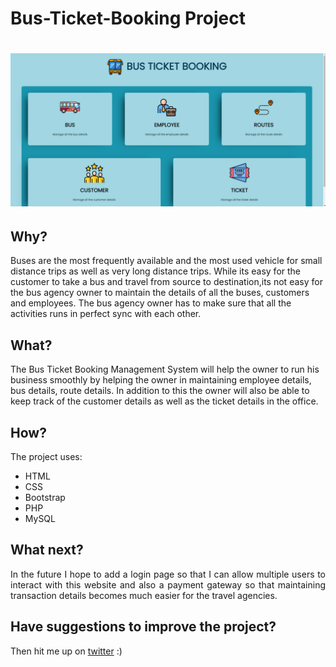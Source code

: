 <h1>Bus-Ticket-Booking Project<h1>
<img src="https://github.com/GowthamPB/Bus-Ticket-Booking/blob/main/Dash-board.png">
<h2>Why?</h2> 
<p style="text-align:justify;"><div>Buses are the most frequently available and the most used vehicle for small distance trips as well as very long distance trips. While its easy for the customer to take a bus and travel from source to destination,its not easy for the bus agency owner to maintain the details of all the buses, customers and employees. The bus agency owner has to make sure that all the activities runs in perfect sync with each other.</div></p>

<h2>What?</h2>
<p style="text-align:justify;"><div>The Bus Ticket Booking Management System will help the owner to run his business smoothly by helping the owner in maintaining employee details, bus details, route details. In addition to this the owner will also be able to keep track of the customer details as well as the ticket details in the office.</div></p>

 <h2>How?</h2>
The project uses:
  
  <ul>
    <li>HTML</li>
    <li>CSS</li>
    <li>Bootstrap</li>
    <li>PHP</li>
    <li>MySQL</li>
  </ul>
  <h2>What next?</h2>
<p style="text-align:justify;">In the future I hope to add a login page so that I can allow multiple users to interact with this website and also a payment gateway so that maintaining transaction details becomes much easier for the travel agencies.</p>

<h2>Have suggestions to improve the project?</h2>
  Then hit me up on <a href="https://twitter.com/Gowtham_PB">twitter</a> :)


